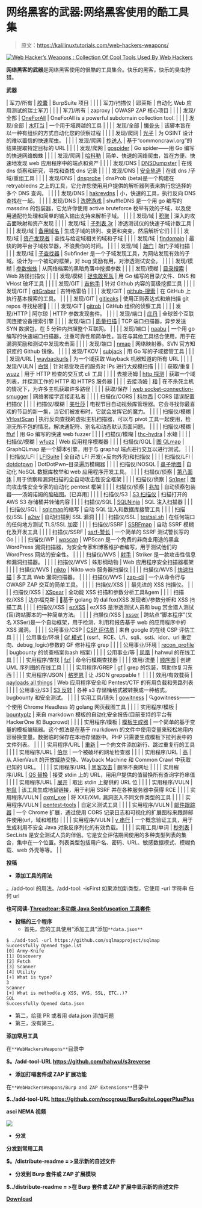 # 网络黑客的武器:网络黑客使用的酷工具集

> 原文：<https://kalilinuxtutorials.com/web-hackers-weapons/>

[![Web Hacker’s Weapons : Collection Of Cool Tools Used By Web Hackers](img//b0acac833cfa60589288abd93bb26740.png "Web Hacker’s Weapons : Collection Of Cool Tools Used By Web Hackers")](https://1.bp.blogspot.com/-RoZlWre_TZc/XsjSD3buTII/AAAAAAAAGcc/XGoXIhtxm9g616VYkUXsb4-FaiO3HeWMgCLcBGAsYHQ/s1600/WebHackersWeapons%25281%2529.png)

**网络黑客的武器**是网络黑客使用的很酷的工具集合。快乐的黑客，快乐的臭虫狩猎。

**武器**

| 军刀/所有 | [胶囊](https://portswigger.net/burp) | BurpSuite 项目 |  |  |
| 军刀/扫描仪 | 耶莱斯 | 自动化 Web 应用测试的瑞士军刀 |  |  |
| 军刀/所有 | zaproxy | OWASP ZAP 核心项目 |  |  |
| 发现/全部 | [OneForAll](https://github.com/shmilylty/OneForAll) | OneForAll is a powerful subdomain collection tool. |  |  |
| 发现/全部 | [水叮当](https://github.com/michenriksen/aquatone) | 一个用于域跨越的工具 |  |  |
| 发现/全部 | [懒骨头](https://github.com/nahamsec/lazyrecon) | 该脚本旨在以一种有组织的方式自动化您的侦察过程 |  |  |
| 发现/爬网 | [光子](https://github.com/s0md3v/Photon) | 为 OSINT 设计的难以置信的快速爬虫。 |  |  |
| 发现/爬网 | [抄送人](https://github.com/si9int/cc.py) | 基于“commoncrawl.org”的结果提取特定目标的 URL |  |  |
| 发现/爬网 | [gospider](https://github.com/jaeles-project/gospider) | Go spider——用 Go 编写的快速网络蜘蛛 |  |  |
| 发现/爬网 | [哈科勒](https://github.com/hakluke/hakrawler) | 简单、快速的网络爬虫，旨在方便、快速地发现 web 应用程序中的端点和资产 |  |  |
| 发现/DNS | [DNSDumpster](https://dnsdumpster.com) | 在线 dns 侦察和研究，寻找和查找 dns 记录 |  |  |
| 发现/DNS | [安全轨道](https://securitytrails.com) | 在线 dns /子域/重组工具 |  |  |
| 发现/DNS | [dnsprobe](https://github.com/projectdiscovery/dnsprobe) | dnsProb (beta)是一个构建在 retryabledns 之上的工具，它允许您使用用户提供的解析器列表来执行您选择的多个 DNS 查询。 |  |  |
| 发现/DNS | [hakrevdns](https://github.com/hakluke/hakrevdns) | 小，快速的工具，执行反向 DNS 查找在一起。 |  |  |
| 发现/DNS | [洗牌游戏](https://github.com/projectdiscovery/shuffledns) | shuffleDNS 是一个用 go 编写的 massdns 的包装器，它允许你使用 active bruteforce 枚举有效的子域，以及使用通配符处理和简单的输入输出支持来解析子域。 |  |  |
| 发现/域 | [积聚](https://github.com/OWASP/Amass) | 深入的攻击面映射和资产发现 |  |  |
| 发现/域 | [子列表 3r](https://github.com/aboul3la/Sublist3r) | 渗透测试仪的快速子域计数工具 |  |  |
| 发现/域 | [备用域名](https://github.com/infosec-au/altdns) | 生成子域的排列、变更和突变，然后解析它们 |  |  |
| 发现/域 | [资产发现者](https://github.com/tomnomnom/assetfinder) | 查找与给定域相关的域和子域 |  |  |
| 发现/域 | [findomain](https://github.com/Edu4rdSHL/findomain) | 最快的跨平台子域枚举器，不浪费你的时间。 |  |  |
| 发现/域 | [敲门](https://github.com/guelfoweb/knock) | 敲门子域扫描 |  |  |
| 发现/域 | [子查找器](https://github.com/projectdiscovery/subfinder) | Subfinder 是一个子域发现工具，为网站发现有效的子域。设计为一个被动的框架，对 bug 奖励有用，对渗透测试安全。 |  |  |
| 发现/模糊 | [参数蜘蛛](https://github.com/devanshbatham/ParamSpider) | 从网络档案的黑暗角落中挖掘参数 |  |  |
| 发现/模糊 | [目录搜索](https://github.com/maurosoria/dirsearch) | Web 路径扫描仪 |  |  |
| 发现/模糊 | [捉鬼敢死队](https://github.com/OJ/gobuster) | 用 Go 编写的目录/文件、DNS 和 VHost 破坏工具 |  |  |
| 发现/GIT | [吉他手](https://github.com/UnkL4b/GitMiner) | 针对 Github 内容的高级挖掘工具 |  |  |
| 发现/GIT | [gitGraber](https://github.com/hisxo/gitGraber) | 吉特格雷伯 |  |  |
| 发现/GIT | [github-搜索](https://github.com/gwen001/github-search) | 在 GitHub 上执行基本搜索的工具。 |  |  |
| 发现/GIT | [gitleaks](https://github.com/zricethezav/gitleaks) | 使用正则表达式和熵扫描 git repos 寻找秘密🔑 |  |  |
| 发现/GIT | [gitrob](https://github.com/michenriksen/gitrob) | GitHub 组织的侦察工具 |  |  |
| 发现/HTTP | 阿尔琼 | HTTP 参数发现套件。 |  |  |
| 发现/端口 | [庄丹](https://www.shodan.io/) | 全球首个互联网连接设备搜索引擎 |  |  |
| 发现/端口 | [质量扫描](https://github.com/robertdavidgraham/masscan) | TCP 端口扫描器，异步发送 SYN 数据包，在 5 分钟内扫描整个互联网。 |  |  |
| 发现/端口 | [naabu](https://github.com/projectdiscovery/naabu) | 一个用 go 编写的快速端口扫描器，注重可靠性和简单性。旨在与其他工具结合使用，用于在漏洞奖励和测试中发现攻击面 |  |  |
| 发现/端口 | [nmap](https://github.com/nmap/nmap) | 网络映射器。SVN 官方知识库的 Github 镜像。 |  |  |
| 发现/TKOV | [subjack](https://github.com/haccer/subjack) | 用 Go 写的子域接管工具 |  |  |
| 发现/URL | [waybackurls](https://github.com/tomnomnom/waybackurls) | 为一个域获取 Wayback 机器知道的所有 URL |  |  |
| 发现/VULN | [白银](https://github.com/s0md3v/Silver) | 针对易受攻击的服务对 IPs 进行大规模扫描 |  |  |
| 获取/重复 | [wuzz](https://github.com/asciimoo/wuzz) | 用于 HTTP 检查的交互式 cli 工具 |  |  |
| 去接汤姆 | [http 探测](https://github.com/tomnomnom/httprobe) | 获取一个域列表，并探测工作的 HTTP 和 HTTPS 服务器 |  |  |
| 去接汤姆 | [和](https://github.com/tomnomnom/meg) | 在不杀死主机的情况下，为许多主机获取许多路径 |  |  |
| 获取/保存 | [web socket-connection-smugger](https://github.com/hahwul/websocket-connection-smuggler) | 网络套接字连接走私者 |  |  |
| 扫描仪/CORS | [科尔西](https://github.com/s0md3v/Corsy) | CORS 错误配置扫描仪 |  |  |
| 扫描仪/模糊 | [美杜莎](https://github.com/pymedusa/Medusa) | 电视节目自动视频库管理器。它会寻找你最喜欢的节目的新一集，当它们被发布时，它就会发挥它的魔力。 |  |  |
| 扫描仪/模糊 | [VHostScan](https://github.com/codingo/VHostScan) | 执行反向查找的虚拟主机扫描器，可以与 pivot 工具一起使用，检测无所不包的情况，解决通配符、别名和动态默认页面问题。 |  |  |
| 扫描仪/模糊 | [ffuf](https://github.com/ffuf/ffuf) | 用 Go 编写的快速 web fuzzer |  |  |
| 扫描仪/模糊 | [thc-hydra](https://github.com/vanhauser-thc/thc-hydra) | 水螅 |  |  |
| 扫描仪/模糊 | [wfuzz](https://github.com/xmendez/wfuzz) | Web 应用程序模糊器 |  |  |
| 扫描仪/GQL | [图 QLmap](https://github.com/swisskyrepo/GraphQLmap) | GraphQLmap 是一个脚本引擎，用于与 graphql 端点进行交互以进行测试。 |  |  |
| 扫描仪/LFI | [LFISuite](https://github.com/D35m0nd142/LFISuite) | 全自动 LFI 开发(+反向外壳)和扫描仪 |  |  |
| 扫描仪/LFI | [dotdotpwn](https://github.com/wireghoul/dotdotpwn) | DotDotPwn–目录遍历模糊器 |  |  |
| 扫描仪/NOSQL | [鼻子地图](https://github.com/codingo/NoSQLMap) | 自动化 NoSQL 数据库枚举和 web 应用程序开发工具。 |  |  |
| 扫描仪/侦察 | [第八面体](https://github.com/j3ssie/Osmedeus) | 用于侦察和漏洞扫描的全自动攻击性安全框架 |  |  |
| 扫描仪/侦察 | [Sn1per](https://github.com/1N3/Sn1per) | 面向攻击性安全专家的自动化 pentest 框架 |  |  |
| 扫描仪/侦察 | [兆加](https://github.com/EdOverflow/megplus) | 自动侦察包装器——汤姆诺姆的脑磁图。[已弃用] |  |  |
| 扫描仪/S3 | [S3 扫描仪](https://github.com/sa7mon/S3Scanner) | 扫描打开的 AWS S3 存储桶并转储内容 |  |  |
| 扫描仪/SQL | [SQLNinja](https://gitlab.com/kalilinux/packages/sqlninja) | SQL 注入扫描器 |  |  |
| 扫描仪/SQL | [sqlcmap](https://github.com/sqlmapproject/sqlmap)的缩写 | 自动 SQL 注入和数据库接管工具 |  |  |
| 扫描仪/SSL | [a2sv](https://github.com/hahwul/a2sv) | 自动扫描到 SSL 漏洞 |  |  |
| 扫描仪/SSL | [testssl.sh](https://github.com/drwetter/testssl.sh) | 在任何端口的任何地方测试 TLS/SSL 加密 |  |  |
| 扫描仪/SSRF | [SSRFmap](https://github.com/swisskyrepo/SSRFmap) | 自动 SSRF 模糊化及开发工具 |  |  |
| 扫描仪/SSRF | [ssrf-警长](https://github.com/teknogeek/ssrf-sheriff) | 一个简单的 SSRF 测试警长写的 Go |  |  |
| 扫描仪/WP | [wpscan](https://github.com/wpscanteam/wpscan) | WPScan 是一个免费的非商业用途的黑盒 WordPress 漏洞扫描器，为安全专家和博客维护者编写，用于测试他们的 WordPress 网站的安全性。 |  |  |
| 扫描仪/WVS | [射手](https://github.com/s0md3v/Striker) | Striker 是一款攻击性信息和漏洞扫描器。 |  |  |
| 扫描仪/WVS | 蛛形纲动物 | Web 应用程序安全扫描器框架 |  |  |
| 扫描仪/WVS | [nikto](https://github.com/sullo/nikto) | Nikto web 服务器扫描仪 |  |  |
| 扫描仪/WVS | [快速扫描](https://github.com/skavngr/rapidscan) | 多工具 Web 漏洞扫描器。 |  |  |
| 扫描仪/WVS | [zap-cli](https://github.com/Grunny/zap-cli) | 一个从命令行与 OWASP ZAP 交互的简单工具。 |  |  |
| 扫描仪/XSS |  | 最先进的 XSS 扫描仪。 |  |  |
| 扫描仪/XSS | [XSpear](https://github.com/hahwul/XSpear) | 全功能 XSS 扫描和参数分析工具&gem |  |  |
| 扫描仪/XSS | 达尔福克斯 | 🦊基于 golang 的 dal fox(XSS 发现者)/参数分析和 XSS 扫描工具 |  |  |
| 扫描仪/XSS | [ezXSS](https://github.com/ssl/ezXSS) | ezXSS 是渗透测试人员和 bug 赏金猎人测试(盲)跨站脚本的一种简单方法。 |  |  |
| 扫描仪/XSS | [xsser](https://github.com/epsylon/xsser) | 跨站点“脚本程序”(又名 XSSer)是一个自动框架，用于检测、利用和报告基于 web 的应用程序中的 XSS 漏洞。 |  |  |
| 公用事业/CSP | [CSP 评估员](https://csp-evaluator.withgoogle.com) | 来自 google 的在线 CSP 评估工具 |  |  |
| 公用事业/环境 | [Gf 模式](https://github.com/1ndianl33t/Gf-Patterns) | (ssrf、RCE、Lfi、sqli、ssti、idor、url 重定向、debug_logic)参数的 GF 修补程序 grep |  |  |
| 公用事业/环境 | [recon_profile](https://github.com/nahamsec/recon_profile) | bugbounty 的侦查档案(bash 档案) |  |  |
| 公用事业/等 | [凤凰](https://www.hahwul.com/p/phoenix.html) | hahwul 的在线工具 |  |  |
| 实用程序/查找 | [fzf](https://github.com/junegunn/fzf) | 命令行模糊查找器 |  |  |
| 效用/流量 | [顺序图](https://sequencediagram.org) | 创建 UML 序列图的在线工具 |  |  |
| 实用程序/GREP | [gf](https://github.com/tomnomnom/gf) | grep 的包装，帮助你复习东西 |  |  |
| 实用程序/JSON | [格罗恩](https://github.com/tomnomnom/gron) | 让 JSON greppable！ |  |  |
| 效用/有效载荷 | [payloads all things](https://github.com/swisskyrepo/PayloadsAllTheThings) | Web 应用程序安全和 Pentest/CTF 的有用负载和旁路列表 |  |  |
| 公用事业/S3 | [S3 反转](https://github.com/hahwul/s3reverse) | 各种 s3 存储桶格式被转换成一种格式。bugbounty 和安全测试。 |  |  |
| 实用工具/镜头 | [gowitness](https://github.com/sensepost/gowitness) | 🔍gowitness——一个使用 Chrome Headless 的 golang 网页截图工具 |  |  |
| 实用程序/模板 | [bountyplz](https://github.com/fransr/bountyplz) | 来自 markdown 模板的自动化安全报告(目前支持的平台有 HackerOne 和 Bugcrowd) |  |  |
| 实用程序/模板 | [模板生成器](https://github.com/fransr/template-generator) | 一个简单的基于变量的模板编辑器。这个想法是在基于 markdown 的文件中使用变量来轻松地用内容替换变量。数据临时保存在本地存储器中。PHP 只需要生成模板下拉列表中的文件列表。 |  |  |
| 实用程序/URL | [重新](https://github.com/tomnomnom/anew) | 一个向文件添加新行、跳过重复行的工具 |  |  |
| 实用程序/URL | [伯尔](https://github.com/tomnomnom/burl) | 一个被破坏的网址检查器 |  |  |
| 实用程序/URL | [高](https://github.com/lc/gau) | 从 AlienVault 的开放威胁交换、Wayback Machine 和 Common Crawl 中获取已知的 URL。 |  |  |
| 实用程序/URL | [黑客攻击](https://github.com/tomnomnom/hacks/tree/master/anti-burl) | 删除不良网址 |  |  |
| 实用程序/URL | [QS 替换](https://github.com/tomnomnom/qsreplace) | 接受 stdin 上的 URL，用用户提供的值替换所有查询字符串值 |  |  |
| 实用程序/URL | [展开](https://github.com/tomnomnom/unfurl) | 取出 stdin 上提供的 URL 位 |  |  |
| 实用程序/VULN | [地鼠](https://github.com/tarunkant/Gopherus) | 该工具生成地鼠链接，用于利用 SSRF 并在各种服务器中获得 RCE |  |  |
| 实用程序/VULN | [oxml_xxe](https://github.com/BuffaloWill/oxml_xxe) | 将 XXE/XML 漏洞嵌入不同文件类型的工具 |  |  |
| 实用程序/VULN | [pentest-tools](https://github.com/gwen001/pentest-tools) | 自定义测试工具 |  |  |
| 实用程序/VULN | [邮件跟踪器](https://github.com/fransr/postMessage-tracker) | 一个 Chrome 扩展，通过使用 CORS 记录日志和可视化的扩展图标来跟踪邮件使用(url，域和堆栈) |  |  |
| 实用程序/VULN | [y 串行](https://github.com/frohoff/ysoserial) | 一个概念验证工具，用于生成利用不安全 Java 对象反序列化的有效负载。 |  |  |
| 实用工具/单词 | [秒列表](https://github.com/danielmiessler/SecLists) | SecLists 是安全测试人员的伴侣。它是安全评估期间使用的多种类型列表的集合，集中在一个位置。列表类型包括用户名、密码、URL、敏感数据模式、模糊负载、web 外壳等等。 |  |

**投稿**

*   **添加工具的用法**

。/add-tool
的用法。/add-tool:
-isFirst
如果添加新类型，它使用
-url 字符串
任何 url

**也可阅读-[Threadtear:多功能 Java Seobfuscation 工具套件](https://kalilinuxtutorials.com/threadtear/)**

*   **投稿的三个程序**
    *   首先，您的工具使用“添加工具”添加`**data.json**`

```
$ ./add-tool -url https://github.com/sqlmapproject/sqlmap
Successfully Opened type.lst
[0] Army-Knife
[1] Discovery
[2] Fetch
[3] Scanner
[4] Utility
[+] What is type?
3
Scanner
[+] What is method(e.g XSS, WVS, SSL, ETC..)?
SQL
Successfully Opened data.json 
```

*   第二，给我 PR 或者用 data.json 添加问题
*   第三，没有第三。

**添加常用工具**

在`**WebHackersWeapons**`目录中

**$。/add-tool-URL https://github.com/hahwul/s3reverse**

*   **添加打嗝套件或 ZAP 扩展功能**

在`**WebHackersWeapons/Burp and ZAP Extensions**`目录中

**$../add-tool-URL https://github.com/nccgroup/BurpSuiteLoggerPlusPlus**

**asci NEMA 视频**

[![](img//cbcb7e3af8d7ef632ef33b5b4143d8ee.png)](https://asciinema.org/a/318456)

*   **分发**

**分发到常用工具**

**$。/distribute-readme
= >显示新的自述文件**

*   **分发到 Burp 套件或 ZAP 扩展模块**

**$../distribute-readme
= >在 Burp 套件或 ZAP 扩展中显示新的自述文件**

[**Download**](https://github.com/hahwul/WebHackersWeapons)